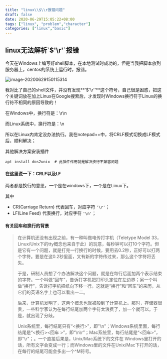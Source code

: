 ```yaml
---
title: "linux\\$\\r报错问题"
draft: false
date: 2020-06-29T15:05:22+08:00
tags: ["linux", "problem","character"]
categories: ["linux","basic"]
---
```




## linux无法解析\`$'\r'\`报错

今天在Windows上编写好shell脚本，在本地测试时成功的，但是当我把脚本放到服务器上，centos的系统上运行时，报错。

![image-20200629150115314](https://gitee.com/ymyguang/picture/raw/master/img/image-20200629150115314.png)

我对比了自己的shell文件，并没有发现**’$'\r'‘**这个符号，自己很是困惑，把这个关键词放在加上Linux在Google搜索后，才发现时Windows换行符于Linux的换行符不相同的原因导致的！

在Windows中，换行符是：\r\n

而Linux系统中，换行符是：\n

所以在Linux内肯定没办法执行。我在notepad++中，将CRLF模式切换成LF模式后，顺利解决；

其他解决方案安装插件

```shell
apt install dos2unix  # 此插件作用就是解决换行不兼容问题
```





#### 在这里说一下：CRLF以及LF

两者都是换行的意思，一个是在windows下，一个是在Linux下。

其中

- CR(Carriage Return) 代表回车，对应字符 `'\r'`；
- LF(Line Feed) 代表换行，对应字符 `'\n'`；

#### 有关回车和换行的背景

> 在计算机还没有出现之前，有一种叫做电传打字机（Teletype Model 33，Linux/Unix下的tty概念也来自于此）的玩意，每秒钟可以打10个字符。但是它有一个问题，就是打完一行换行的时候，要用去0.2秒，正好可以打两个字符。要是在这0.2秒里面，又有新的字符传过来，那么这个字符将丢失。
>
> 于是，研制人员想了个办法解决这个问题，就是在每行后面加两个表示结束的字符。一个叫做“回车”，告诉打字机把打印头定位在左边界；另一个叫做“换行”，告诉打字机把纸向下移一行。这就是“换行”和“回车”的来历，从它们的英语名字上也可以看出一二。
>
> 后来，计算机发明了，这两个概念也就被般到了计算机上。那时，存储器很贵，一些科学家认为在每行结尾加两个字符太浪费了，加一个就可以。于是，就出现了分歧。
>
> Unix系统里，每行结尾只有“<换行>”，即"\n"；Windows系统里面，每行结尾是“<换行><回车 >”，即“\n\r”；Mac系统里，每行结尾是“<回车>”，即"\r"；。一个直接后果是，Unix/Mac系统下的文件在 Windows里打开的话，所有文字会变成一行；而Windows里的文件在Unix/Mac下打开的话，在每行的结尾可能会多出一个^M符号。